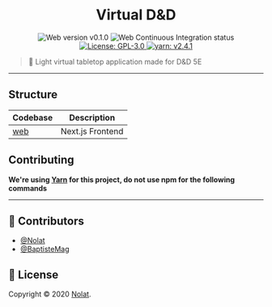 <p align="center">
  <h1 align="center">Virtual D&D</h1>
</p>

<p align="center">
  <img alt="Web version v0.1.0" src="https://img.shields.io/static/v1?label=web%20version&message=v0.1.0&color=black&style=for-the-badge">
  <img alt="Web Continuous Integration status" src="https://img.shields.io/github/workflow/status/Nolat/virtual-dnd/ci-web?label=WEB%20CI&style=for-the-badge">
  <a href="https://github.com/Nolat/virtual-dnd/blob/main/LICENSE" target="_blank">
    <img alt="License: GPL-3.0" src="https://img.shields.io/github/license/Nolat/virtual-dnd?color=33CC12&style=for-the-badge" target="_blank" />
  </a>
  <a href="https://yarnpkg.com/" target="_blank">
    <img alt="yarn: v2.4.1" src="https://img.shields.io/static/v1?label=yarn&message=v2.4.1&color=blue&style=for-the-badge" target="_blank" />
  </a>
</p>

> 🎲 Light virtual tabletop application made for D&D 5E

---

## Structure

| Codebase             |      Description      |
| :------------------- | :-------------------: |
| [web](web)           |   Next.js Frontend    |

## Contributing

**We're using [Yarn](https://yarnpkg.com/) for this project, do not use npm for the following commands**

---

## 👥 Contributors

- [@Nolat](https://github.com/Nolat)
- [@BaptisteMag](https://github.com/BaptisteMag)

## 📝 License

Copyright © 2020 [Nolat](https://github.com/Nolat/virtual-dnd/blob/main/LICENSE).
